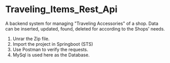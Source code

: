 # Traveling_Items_Rest_Api
A backend system for managing "Traveling Accessories" of a shop. Data can be inserted, updated, found, deleted for according to the Shops' needs.


1. Unrar the Zip file.
2. Import the project in Springboot (STS)
3. Use Postman to verify the requests.
4. MySql is used here as the Database.
